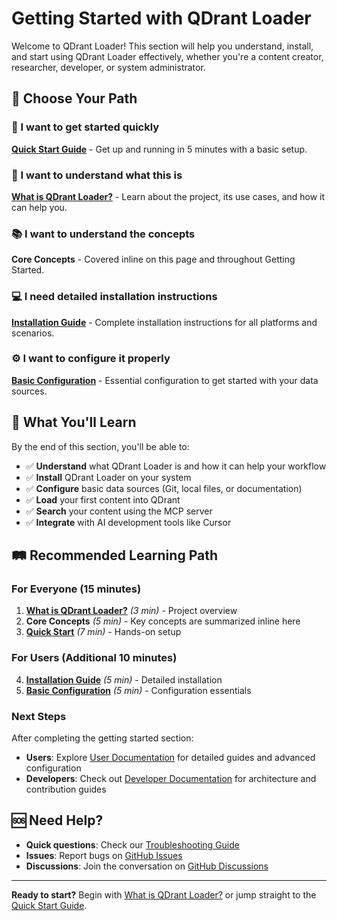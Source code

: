 # Getting Started with QDrant Loader
Welcome to QDrant Loader! This section will help you understand, install, and start using QDrant Loader effectively, whether you're a content creator, researcher, developer, or system administrator.
## 🎯 Choose Your Path
### 🚀 I want to get started quickly
**[Quick Start Guide](./quick-start.md)** - Get up and running in 5 minutes with a basic setup.
### 🤔 I want to understand what this is
**[What is QDrant Loader?](./what-is-qdrant-loader.md)** - Learn about the project, its use cases, and how it can help you.
### 📚 I want to understand the concepts
**Core Concepts** - Covered inline on this page and throughout Getting Started.
### 💻 I need detailed installation instructions
**[Installation Guide](./installation.md)** - Complete installation instructions for all platforms and scenarios.
### ⚙️ I want to configure it properly
**[Basic Configuration](./basic-configuration.md)** - Essential configuration to get started with your data sources.
## 🎯 What You'll Learn
By the end of this section, you'll be able to:
- ✅ **Understand** what QDrant Loader is and how it can help your workflow
- ✅ **Install** QDrant Loader on your system
- ✅ **Configure** basic data sources (Git, local files, or documentation)
- ✅ **Load** your first content into QDrant
- ✅ **Search** your content using the MCP server
- ✅ **Integrate** with AI development tools like Cursor
## 🛤️ Recommended Learning Path
### For Everyone (15 minutes)
1. **[What is QDrant Loader?](./what-is-qdrant-loader.md)** *(3 min)* - Project overview
2. **Core Concepts** *(5 min)* - Key concepts are summarized inline here
3. **[Quick Start](./quick-start.md)** *(7 min)* - Hands-on setup
### For Users (Additional 10 minutes)
4. **[Installation Guide](./installation.md)** *(5 min)* - Detailed installation
5. **[Basic Configuration](./basic-configuration.md)** *(5 min)* - Configuration essentials
### Next Steps
After completing the getting started section:
- **Users**: Explore [User Documentation](../users/) for detailed guides and advanced configuration
- **Developers**: Check out [Developer Documentation](../developers/) for architecture and contribution guides
## 🆘 Need Help?
- **Quick questions**: Check our [Troubleshooting Guide](../users/troubleshooting/)
- **Issues**: Report bugs on [GitHub Issues](https://github.com/martin-papy/qdrant-loader/issues)
- **Discussions**: Join the conversation on [GitHub Discussions](https://github.com/martin-papy/qdrant-loader/discussions)
---
**Ready to start?** Begin with [What is QDrant Loader?](./what-is-qdrant-loader.md) or jump straight to the [Quick Start Guide](./quick-start.md).
